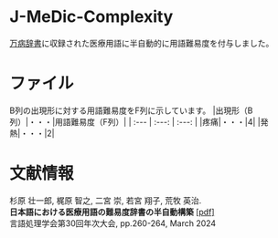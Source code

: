 # J-MeDic-Complexity
[万病辞書](https://sociocom.naist.jp/manbyou-dic/)に収録された医療用語に半自動的に用語難易度を付与しました。

# ファイル
B列の出現形に対する用語難易度をF列に示しています。
|出現形（B列）|・・・|用語難易度（F列）|
| :--- | :---: | :---: |
|疼痛|・・・|4|
|発熱|・・・|2|

# 文献情報
杉原 壮一郎, 梶原 智之, 二宮 崇, 若宮 翔子, 荒牧 英治. <br>
**日本語における医療用語の難易度辞書の半自動構築** [[pdf]](https://www.anlp.jp/proceedings/annual_meeting/2024/pdf_dir/P1-22.pdf) <br>
言語処理学会第30回年次大会, pp.260-264, March 2024
